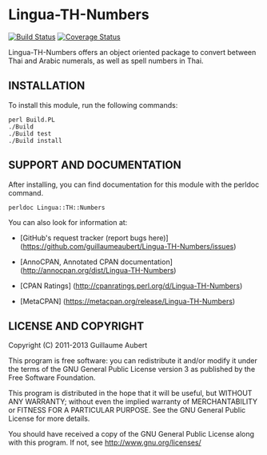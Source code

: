 Lingua-TH-Numbers
=================

[![Build Status](https://travis-ci.org/guillaumeaubert/Lingua-TH-Numbers.png?branch=master)](https://travis-ci.org/guillaumeaubert/Lingua-TH-Numbers)
[![Coverage Status](https://coveralls.io/repos/guillaumeaubert/Lingua-TH-Numbers/badge.png?branch=master)](https://coveralls.io/r/guillaumeaubert/Lingua-TH-Numbers?branch=master)

Lingua-TH-Numbers offers an object oriented package to convert between Thai and
Arabic numerals, as well as spell numbers in Thai.


INSTALLATION
------------

To install this module, run the following commands:

	perl Build.PL
	./Build
	./Build test
	./Build install


SUPPORT AND DOCUMENTATION
-------------------------

After installing, you can find documentation for this module with the
perldoc command.

	perldoc Lingua::TH::Numbers


You can also look for information at:

 * [GitHub's request tracker (report bugs here)]
   (https://github.com/guillaumeaubert/Lingua-TH-Numbers/issues)

 * [AnnoCPAN, Annotated CPAN documentation]
   (http://annocpan.org/dist/Lingua-TH-Numbers)

 * [CPAN Ratings]
   (http://cpanratings.perl.org/d/Lingua-TH-Numbers)

 * [MetaCPAN]
   (https://metacpan.org/release/Lingua-TH-Numbers)


LICENSE AND COPYRIGHT
---------------------

Copyright (C) 2011-2013 Guillaume Aubert

This program is free software: you can redistribute it and/or modify it under
the terms of the GNU General Public License version 3 as published by the Free
Software Foundation.

This program is distributed in the hope that it will be useful, but WITHOUT ANY
WARRANTY; without even the implied warranty of MERCHANTABILITY or FITNESS FOR A
PARTICULAR PURPOSE. See the GNU General Public License for more details.

You should have received a copy of the GNU General Public License along with
this program. If not, see http://www.gnu.org/licenses/

